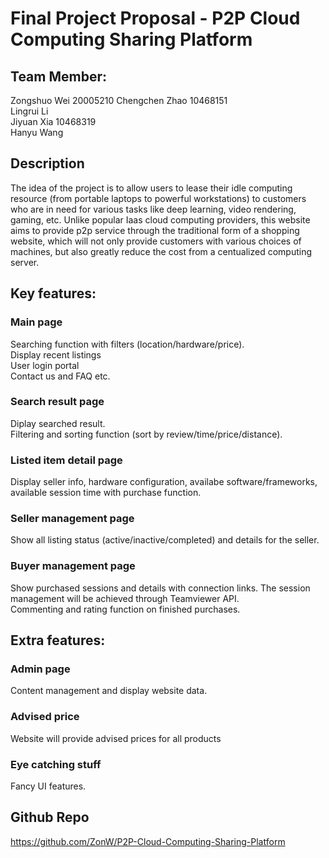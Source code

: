# Final Project Proposal - P2P Cloud Computing Sharing Platform  
## Team Member:  
Zongshuo Wei  20005210
Chengchen Zhao 10468151  
Lingrui Li  
Jiyuan Xia 10468319  
Hanyu Wang  
  
## Description  
The idea of the project is to allow users to lease their idle computing resource (from portable laptops to powerful workstations) to customers who are in need for various tasks like deep learning, video rendering, gaming, etc. Unlike popular Iaas cloud computing providers, this website aims to provide p2p service through the traditional form of a shopping website, which will not only provide customers with various choices of machines, but also greatly reduce the cost from a centualized computing server.  
  
## Key features:
### Main page  
Searching function with filters (location/hardware/price).  
Display recent listings  
User login portal  
Contact us and FAQ etc.  
### Search result page  
Diplay searched result.  
Filtering and sorting function (sort by review/time/price/distance).  
### Listed item detail page  
Display seller info, hardware configuration, availabe software/frameworks, available session time with purchase function.  
### Seller management page   
Show all listing status (active/inactive/completed) and details for the seller.   
### Buyer management page  
Show purchased sessions and details with connection links. The session management will be achieved through Teamviewer API.  
Commenting and rating function on finished purchases.  

## Extra features:  
### Admin page 
Content management and display website data.  
### Advised price  
Website will provide advised prices for all products  
### Eye catching stuff  
Fancy UI features.  
  
  
## Github Repo  
https://github.com/ZonW/P2P-Cloud-Computing-Sharing-Platform    
